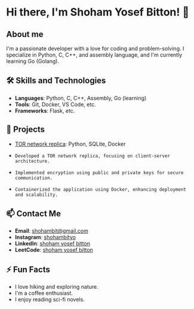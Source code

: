 # Hi there, I'm Shoham Yosef Bitton! 👋

## About me
I'm a passionate developer with a love for coding and problem-solving. I specialize in Python, C, C++, and assembly language, and I'm currently learning Go (Golang).

## 🛠️ Skills and Technologies
- **Languages**: Python, C, C++, Assembly, Go (learning)
- **Tools**: Git, Docker, VS Code, etc.
- **Frameworks**: Flask, etc.

## 🌟 Projects
- [TOR network replica](https://github.com/your_username/project1): Python, SQLite, Docker
-     Developed a TOR network replica, focusing on client-server architecture.
-     Implemented encryption using public and private keys for secure communication.
-     Containerized the application using Docker, enhancing deployment and scalability.

## 📫 Contact Me
- **Email**: [shohambit@gmail.com](mailto:shohambit@gmail.com)
- **Instagram**: [shohambityo](https://www.instagram.com/shohambityo/)
- **LinkedIn**: [shoham yosef bitton](https://www.linkedin.com/in/shohamyosefbitton/)
- **LeetCode**: [shoham yosef bitton](https://www.linkedin.com/in/shohamyosefbitton/)

## ⚡ Fun Facts
- I love hiking and exploring nature.
- I'm a coffee enthusiast.
- I enjoy reading sci-fi novels.
